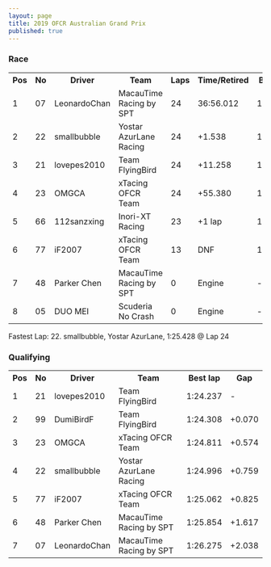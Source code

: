 ```yaml
---
layout: page
title: 2019 OFCR Australian Grand Prix
published: true
---
```

### Race  
<font size="2">
<table>
  <tr>
    <th>Pos</th>
    <th>No</th>
    <th>Driver</th>
    <th>Team</th>
    <th>Laps</th>
    <th>Time/Retired</th>
    <th>Best lap</th>
    <th>Up</th>
  </tr>
  <tr>
    <td>1</td>
    <td>07</td>
    <td>LeonardoChan</td>
    <td>MacauTime Racing by SPT</td>
    <td>24</td>
    <td>36:56.012</td>
    <td>1:26.416</td>
    <td>▴5</td>
  </tr>
  <tr>
    <td>2</td>
    <td>22</td>
    <td>smallbubble</td>
    <td>Yostar AzurLane Racing</td>
    <td>24</td>
    <td>+1.538</td>
    <td>1:25.428</td>
    <td>▴1</td>
  </tr>
  <tr>
    <td>3</td>
    <td>21</td>
    <td>lovepes2010</td>
    <td>Team FlyingBird</td>
    <td>24</td>
    <td>+11.258</td>
    <td>1:26.550</td>
    <td>▾2</td>
  </tr>
  <tr>
    <td>4</td>
    <td>23</td>
    <td>OMGCA</td>
    <td>xTacing OFCR Team</td>
    <td>24</td>
    <td>+55.380</td>
    <td>1:25.981</td>
    <td>▾2</td>
  </tr>
  <tr>
    <td>5</td>
    <td>66</td>
    <td>112sanzxing</td>
    <td>Inori-XT Racing</td>
    <td>23</td>
    <td>+1 lap</td>
    <td>1:31.477</td>
    <td>▴2</td>
  </tr>
  <tr>
    <td>6</td>
    <td>77</td>
    <td>iF2007</td>
    <td>xTacing OFCR Team</td>
    <td>13</td>
    <td>DNF</td>
    <td>1:26.753</td>
    <td>▾2</td>
  </tr>
  <tr>
    <td>7</td>
    <td>48</td>
    <td>Parker Chen</td>
    <td>MacauTime Racing by SPT</td>
    <td>0</td>
    <td>Engine</td>
    <td>-</td>
    <td>▾2</td>
  </tr>
  <tr>
    <td>8</td>
    <td>05</td>
    <td>DUO MEI</td>
    <td>Scuderia No Crash</td>
    <td>0</td>
    <td>Engine</td>
    <td>-</td>
    <td>▸0</td>
  </tr>
</table>
</font>
Fastest Lap: 22. smallbubble, Yostar AzurLane, 1:25.428 @ Lap 24  

### Qualifying  
<font size="2">
<table>
  <tr>
    <th>Pos</th>
    <th>No</th>
    <th>Driver</th>
    <th>Team</th>
    <th>Best lap</th>
    <th>Gap</th>
  </tr>
  <tr>
    <td>1</td>
    <td>21</td>
    <td>lovepes2010</td>
    <td>Team FlyingBird</td>
    <td>1:24.237</td>
    <td>-</td>
  </tr>
  <tr>
    <td>2</td>
    <td>99</td>
    <td>DumiBirdF</td>
    <td>Team FlyingBird</td>
    <td>1:24.308</td>
    <td>+0.070</td>
  </tr>
  <tr>
    <td>3</td>
    <td>23</td>
    <td>OMGCA</td>
    <td>xTacing OFCR Team</td>
    <td>1:24.811</td>
    <td>+0.574</td>
  </tr>
  <tr>
    <td>4</td>
    <td>22</td>
    <td>smallbubble</td>
    <td>Yostar AzurLane Racing</td>
    <td>1:24.996</td>
    <td>+0.759</td>
  </tr>
  <tr>
    <td>5</td>
    <td>77</td>
    <td>iF2007</td>
    <td>xTacing OFCR Team</td>
    <td>1:25.062</td>
    <td>+0.825</td>
  </tr>
  <tr>
    <td>6</td>
    <td>48</td>
    <td>Parker Chen</td>
    <td>MacauTime Racing by SPT</td>
    <td>1:25.854</td>
    <td>+1.617</td>
  </tr>
  <tr>
    <td>7</td>
    <td>07</td>
    <td>LeonardoChan</td>
    <td>MacauTime Racing by SPT</td>
    <td>1:26.275</td>
    <td>+2.038</td>
  </tr>
</table>
</font>
